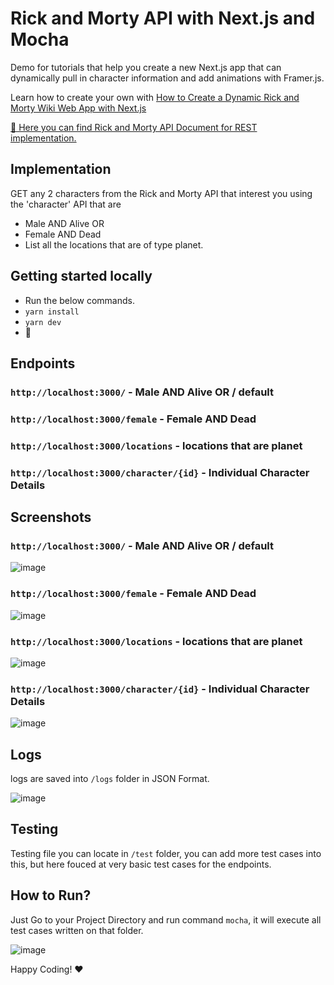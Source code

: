 # Rick and Morty API with Next.js and Mocha

Demo for tutorials that help you create a new Next.js app that can dynamically pull in character information and add animations with Framer.js.

Learn how to create your own with [How to Create a Dynamic Rick and Morty Wiki Web App with Next.js](https://github.com/TravelXML/RICK-AND-MORTY-API-NEXT)

[🖕 Here you can find Rick and Morty API Document for REST implementation.](https://rickandmortyapi.com/documentation/#rest)

## Implementation

GET any 2 characters from the Rick and Morty API that interest you using the 'character' API that are
* Male AND Alive OR
* Female AND Dead
* List all the locations that are of type planet.


## Getting started locally
* Run the below commands.
* `yarn install`
* `yarn dev`
* 🚀

## Endpoints

### `http://localhost:3000/` - Male AND Alive OR / default
### `http://localhost:3000/female` - Female AND Dead
### `http://localhost:3000/locations` - locations that are planet
### `http://localhost:3000/character/{id}` - Individual Character Details

## Screenshots

### `http://localhost:3000/` - Male AND Alive OR / default


![image](https://user-images.githubusercontent.com/8361967/148732362-a39e3e36-3e16-4117-8974-5f0884ee803f.png)

### `http://localhost:3000/female` - Female AND Dead


![image](https://user-images.githubusercontent.com/8361967/148732431-93214111-03f7-433f-8fec-8de3e3a2bfe5.png)


### `http://localhost:3000/locations` - locations that are planet


![image](https://user-images.githubusercontent.com/8361967/148732488-1c9adc44-bed2-44b8-bf74-47d66510ca41.png)

### `http://localhost:3000/character/{id}` - Individual Character Details


![image](https://user-images.githubusercontent.com/8361967/148732523-798d58b9-ce5d-4b4c-8606-527c8e17d1f5.png)


## Logs

logs are saved into `/logs` folder in JSON Format.


![image](https://user-images.githubusercontent.com/8361967/148732767-d11784be-8029-4e61-895f-5ba18c609eda.png)


## Testing

Testing file you can locate in `/test` folder, you can add more test cases into this, but here fouced at very basic test cases for the endpoints.

## How to Run?

Just Go to your Project Directory and run command `mocha`, it will execute all test cases written on that folder.


![image](https://user-images.githubusercontent.com/8361967/148737388-20ad8c0c-6515-4f16-bab0-73f79c0e9531.png)


Happy Coding! ❤️


